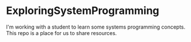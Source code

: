 # ExploringSystemProgramming
I'm working with a student to learn some systems programming concepts. This repo is a place for us to share resources.
